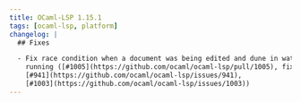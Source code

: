 ```yaml
---
title: OCaml-LSP 1.15.1
tags: [ocaml-lsp, platform]
changelog: |
  ## Fixes

  - Fix race condition when a document was being edited and dune in watch mode was
    running ([#1005](https://github.com/ocaml/ocaml-lsp/pull/1005), fixes
    [#941](https://github.com/ocaml/ocaml-lsp/issues/941),
    [#1003](https://github.com/ocaml/ocaml-lsp/issues/1003))
---
```


